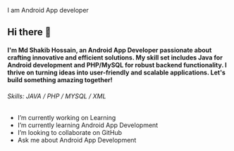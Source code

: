  I am Android App developer 
## Hi there 👋

#### I'm Md Shakib Hossain, an Android App Developer passionate about crafting innovative and efficient solutions. My skill set includes Java for Android development and PHP/MySQL for robust backend functionality. I thrive on turning ideas into user-friendly and scalable applications. Let's build something amazing together!

###### Skills: JAVA / PHP / MYSQL / XML

-  I’m currently working on Learning 
-  I’m currently learning Android App Development 
-  I’m looking to collaborate on GitHub  
-  Ask me about Android App Development 




